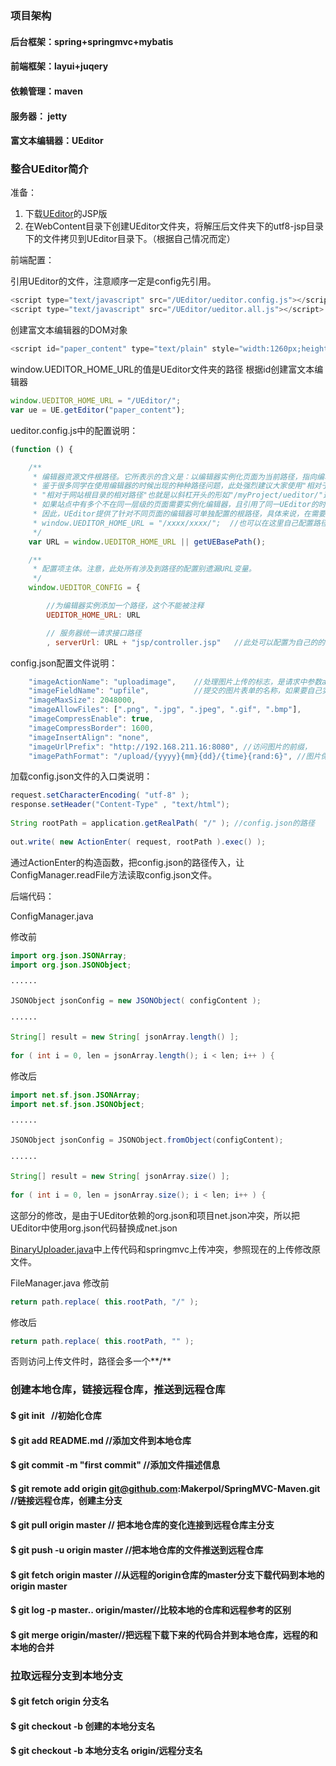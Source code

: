 # 
###  项目架构
#### 后台框架：spring+springmvc+mybatis
#### 前端框架：layui+juqery
#### 依赖管理：maven
#### 服务器： jetty
#### 富文本编辑器：UEditor

###  整合UEditor简介
准备：
1. 下载[UEditor](http://ueditor.baidu.com/website/download.html)的JSP版
2. 在WebContent目录下创建UEditor文件夹，将解压后文件夹下的utf8-jsp目录下的文件拷贝到UEditor目录下。（根据自己情况而定）

前端配置：

引用UEditor的文件，注意顺序一定是config先引用。
```js
<script type="text/javascript" src="/UEditor/ueditor.config.js"></script>
<script type="text/javascript" src="/UEditor/ueditor.all.js"></script>
```

创建富文本编辑器的DOM对象
```js
<script id="paper_content" type="text/plain" style="width:1260px;height:500px;"></script>
```

window.UEDITOR_HOME_URL的值是UEditor文件夹的路径
根据id创建富文本编辑器
```js
window.UEDITOR_HOME_URL = "/UEditor/";
var ue = UE.getEditor("paper_content");
```

ueditor.config.js中的配置说明：
```js
(function () {

    /**
     * 编辑器资源文件根路径。它所表示的含义是：以编辑器实例化页面为当前路径，指向编辑器资源文件（即dialog等文件夹）的路径。
     * 鉴于很多同学在使用编辑器的时候出现的种种路径问题，此处强烈建议大家使用"相对于网站根目录的相对路径"进行配置。
     * "相对于网站根目录的相对路径"也就是以斜杠开头的形如"/myProject/ueditor/"这样的路径。
     * 如果站点中有多个不在同一层级的页面需要实例化编辑器，且引用了同一UEditor的时候，此处的URL可能不适用于每个页面的编辑器。
     * 因此，UEditor提供了针对不同页面的编辑器可单独配置的根路径，具体来说，在需要实例化编辑器的页面最顶部写上如下代码即可。当然，需要令此处的URL等于对应的配置。
     * window.UEDITOR_HOME_URL = "/xxxx/xxxx/";  //也可以在这里自己配置路径，或者在使用的时候覆盖。
     */
    var URL = window.UEDITOR_HOME_URL || getUEBasePath();

    /**
     * 配置项主体。注意，此处所有涉及到路径的配置别遗漏URL变量。
     */
    window.UEDITOR_CONFIG = {

        //为编辑器实例添加一个路径，这个不能被注释
        UEDITOR_HOME_URL: URL

        // 服务器统一请求接口路径
        , serverUrl: URL + "jsp/controller.jsp"   //此处可以配置为自己的的Controller接口，用来加载config.json文件

```

config.json配置文件说明：

```js
    "imageActionName": "uploadimage",    //处理图片上传的标志，是请求中参数action的值，后台获取参数action的值判断执行图片上传
    "imageFieldName": "upfile",          //提交的图片表单的名称，如果要自己实现上传功能，注意参数名要一致upfile 
    "imageMaxSize": 2048000, 
    "imageAllowFiles": [".png", ".jpg", ".jpeg", ".gif", ".bmp"], 
    "imageCompressEnable": true, 
    "imageCompressBorder": 1600,
    "imageInsertAlign": "none", 
    "imageUrlPrefix": "http://192.168.211.16:8080", //访问图片的前缀，
    "imagePathFormat": "/upload/{yyyy}{mm}{dd}/{time}{rand:6}", //图片保存地址格式
```


加载config.json文件的入口类说明：
```java
request.setCharacterEncoding( "utf-8" );
response.setHeader("Content-Type" , "text/html");
	
String rootPath = application.getRealPath( "/" ); //config.json的路径
	
out.write( new ActionEnter( request, rootPath ).exec() );
```
通过ActionEnter的构造函数，把config.json的路径传入，让ConfigManager.readFile方法读取config.json文件。


后端代码：

ConfigManager.java

修改前
```java
import org.json.JSONArray;
import org.json.JSONObject;

······

JSONObject jsonConfig = new JSONObject( configContent );

······

String[] result = new String[ jsonArray.length() ];
		
for ( int i = 0, len = jsonArray.length(); i < len; i++ ) {

```


修改后
```java
import net.sf.json.JSONArray;
import net.sf.json.JSONObject;

······

JSONObject jsonConfig = JSONObject.fromObject(configContent);

······

String[] result = new String[ jsonArray.size() ];
		
for ( int i = 0, len = jsonArray.size(); i < len; i++ ) {

```
这部分的修改，是由于UEditor依赖的org.json和项目net.json冲突，所以把UEditor中使用org.json代码替换成net.json


[BinaryUploader.java](https://github.com/Makerpol/SpringMVC-Maven/blob/dev/src/main/java/com/baidu/ueditor/upload/BinaryUploader.java)中上传代码和springmvc上传冲突，参照现在的上传修改原文件。

FileManager.java
修改前
```java
return path.replace( this.rootPath, "/" );
```

修改后
```java
return path.replace( this.rootPath, "" );
```
否则访问上传文件时，路径会多一个**/**








### 创建本地仓库，链接远程仓库，推送到远程仓库
#### $ git init   							//初始化仓库
#### $ git add README.md 					//添加文件到本地仓库  
#### $ git commit -m "first commit"			//添加文件描述信息
#### $ git remote add origin git@github.com:Makerpol/SpringMVC-Maven.git 	//链接远程仓库，创建主分支
#### $ git pull origin master 				// 把本地仓库的变化连接到远程仓库主分支
#### $ git push -u origin master 			//把本地仓库的文件推送到远程仓库		


#### $ git fetch origin master //从远程的origin仓库的master分支下载代码到本地的origin master

#### $ git log -p master.. origin/master//比较本地的仓库和远程参考的区别

#### $ git merge origin/master//把远程下载下来的代码合并到本地仓库，远程的和本地的合并

###  拉取远程分支到本地分支
#### $ git fetch origin 分支名
#### $ git checkout -b 创建的本地分支名
#### $ git checkout -b 本地分支名 origin/远程分支名
